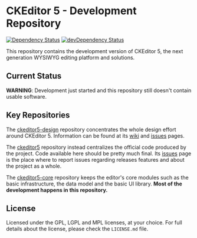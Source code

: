 CKEditor 5 - Development Repository
===================================

[![Dependency Status](https://david-dm.org/ckeditor/ckeditor5.svg)](https://david-dm.org/ckeditor/ckeditor5)
[![devDependency Status](https://david-dm.org/ckeditor/ckeditor5/dev-status.svg)](https://david-dm.org/ckeditor/ckeditor5#info=devDependencies)

This repository contains the development version of CKEditor 5, the next generation WYSIWYG editing platform and solutions.

## Current Status

**WARNING**: Development just started and this repository still doesn't contain usable software.

## Key Repositories

The [ckeditor5-design](https://github.com/ckeditor/ckeditor5-design) repository concentrates the whole design effort around CKEditor 5. Information can be found at its [wiki](https://github.com/ckeditor/ckeditor5-design/wiki) and [issues](https://github.com/ckeditor/ckeditor5-design/issues) pages.

The [ckeditor5](https://github.com/ckeditor/ckeditor5) repository instead centralizes the official code produced by the project. Code available here should be pretty much final. Its [issues](https://github.com/ckeditor/ckeditor5-design/issues) page is the place where to report issues regarding releases features and about the project as a whole.

The [ckeditor5-core](https://github.com/ckeditor/ckeditor5-core) repository keeps the editor's core modules such as the basic infrastructure, the data model and the basic UI library. **Most of the development happens in this repository.**

## License

Licensed under the GPL, LGPL and MPL licenses, at your choice. For full details about the license, please check the `LICENSE.md` file.
